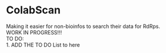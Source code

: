 # ColabScan
Making it easier for non-bioinfos to search their data for RdRps.  
   WORK IN PROGRESS!!!   
     TO DO:  
     1. ADD THE TO DO List to here
